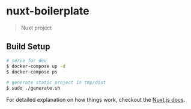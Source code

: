 # nuxt-boilerplate

> Nuxt project

## Build Setup

``` bash
# serve for dev
$ docker-compose up -d
$ docker-compose ps

# generate static project in tmp/dist
$ sudo ./generate.sh
```

For detailed explanation on how things work, checkout the [Nuxt.js docs](https://github.com/nuxt/nuxt.js).

